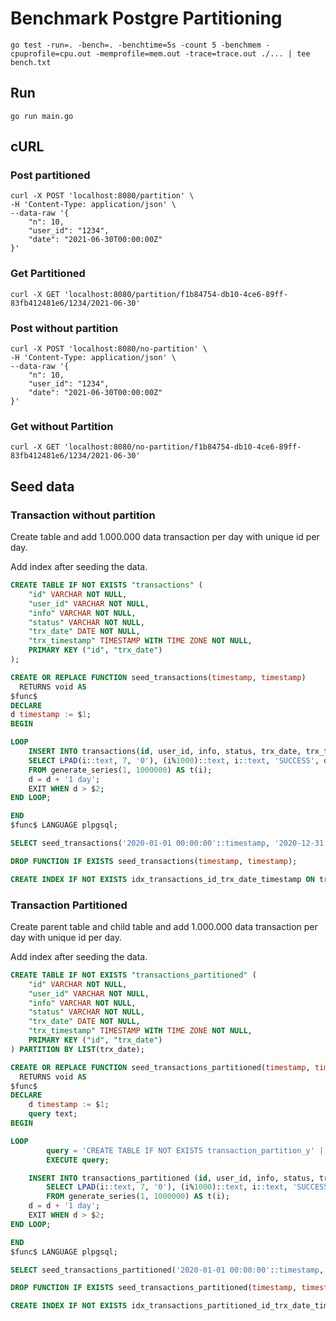 # Benchmark Postgre Partitioning

```
go test -run=. -bench=. -benchtime=5s -count 5 -benchmem -cpuprofile=cpu.out -memprofile=mem.out -trace=trace.out ./... | tee bench.txt
```

## Run

```go run main.go```

## cURL

### Post partitioned

```
curl -X POST 'localhost:8080/partition' \
-H 'Content-Type: application/json' \
--data-raw '{
    "n": 10,
    "user_id": "1234",
    "date": "2021-06-30T00:00:00Z"
}'
```

### Get Partitioned

```
curl -X GET 'localhost:8080/partition/f1b84754-db10-4ce6-89ff-83fb412481e6/1234/2021-06-30'
```

### Post without partition

```
curl -X POST 'localhost:8080/no-partition' \
-H 'Content-Type: application/json' \
--data-raw '{
    "n": 10,
    "user_id": "1234",
    "date": "2021-06-30T00:00:00Z"
}'
```

### Get without Partition

```
curl -X GET 'localhost:8080/no-partition/f1b84754-db10-4ce6-89ff-83fb412481e6/1234/2021-06-30'
```


## Seed data

### Transaction without partition

Create table and add 1.000.000 data transaction per day with unique id per day.

Add index after seeding the data.

```sql
CREATE TABLE IF NOT EXISTS "transactions" (
    "id" VARCHAR NOT NULL,
    "user_id" VARCHAR NOT NULL,
    "info" VARCHAR NOT NULL,
    "status" VARCHAR NOT NULL,
    "trx_date" DATE NOT NULL,
    "trx_timestamp" TIMESTAMP WITH TIME ZONE NOT NULL,
    PRIMARY KEY ("id", "trx_date")
);

CREATE OR REPLACE FUNCTION seed_transactions(timestamp, timestamp)
  RETURNS void AS
$func$
DECLARE
d timestamp := $1;
BEGIN

LOOP
    INSERT INTO transactions(id, user_id, info, status, trx_date, trx_timestamp)
    SELECT LPAD(i::text, 7, '0'), (i%1000)::text, i::text, 'SUCCESS', d, d + i * INTERVAL '1 millisecond'
    FROM generate_series(1, 1000000) AS t(i);
    d = d + '1 day';
    EXIT WHEN d > $2;
END LOOP;

END
$func$ LANGUAGE plpgsql;

SELECT seed_transactions('2020-01-01 00:00:00'::timestamp, '2020-12-31 00:00:00'::timestamp);

DROP FUNCTION IF EXISTS seed_transactions(timestamp, timestamp);

CREATE INDEX IF NOT EXISTS idx_transactions_id_trx_date_timestamp ON transactions (id, user_id, trx_date, trx_timestamp DESC);
```

### Transaction Partitioned

Create parent table and child table and add 1.000.000 data transaction per day with unique id per day.

Add index after seeding the data.

```sql
CREATE TABLE IF NOT EXISTS "transactions_partitioned" (
    "id" VARCHAR NOT NULL,
    "user_id" VARCHAR NOT NULL,
    "info" VARCHAR NOT NULL,
    "status" VARCHAR NOT NULL,
    "trx_date" DATE NOT NULL,
    "trx_timestamp" TIMESTAMP WITH TIME ZONE NOT NULL,
    PRIMARY KEY ("id", "trx_date")
) PARTITION BY LIST(trx_date);

CREATE OR REPLACE FUNCTION seed_transactions_partitioned(timestamp, timestamp)
  RETURNS void AS
$func$
DECLARE
    d timestamp := $1;
   	query text;
BEGIN

LOOP
		query = 'CREATE TABLE IF NOT EXISTS transaction_partition_y' || date_part('year', d)::text || '_m' || date_part('month', d)::text || '_d' ||  date_part('day', d)::text || ' PARTITION OF transactions_partitioned FOR VALUES IN (''' || (d::DATE) || ''');';
		EXECUTE query;

    INSERT INTO transactions_partitioned (id, user_id, info, status, trx_date, trx_timestamp)
		SELECT LPAD(i::text, 7, '0'), (i%1000)::text, i::text, 'SUCCESS', d, d + i * INTERVAL '1 millisecond'
		FROM generate_series(1, 1000000) AS t(i);
    d = d + '1 day';
    EXIT WHEN d > $2;
END LOOP;

END
$func$ LANGUAGE plpgsql;

SELECT seed_transactions_partitioned('2020-01-01 00:00:00'::timestamp, '2020-12-31 00:00:00'::timestamp);

DROP FUNCTION IF EXISTS seed_transactions_partitioned(timestamp, timestamp);

CREATE INDEX IF NOT EXISTS idx_transactions_partitioned_id_trx_date_timestamp ON transactions_partitioned (id, user_id, trx_date, trx_timestamp DESC);
```